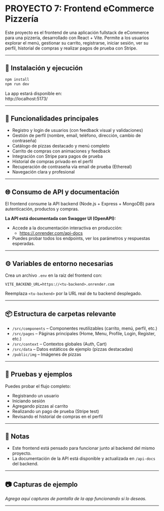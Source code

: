 # PROYECTO 7: Frontend eCommerce Pizzería

Este proyecto es el frontend de una aplicación fullstack de eCommerce para una pizzería, desarrollado con React + Vite. Permite a los usuarios explorar el menú, gestionar su carrito, registrarse, iniciar sesión, ver su perfil, historial de compras y realizar pagos de prueba con Stripe.

---

## 🚀 Instalación y ejecución

```bash
npm install
npm run dev
```

La app estará disponible en:  
http://localhost:5173/

---

## 🧩 Funcionalidades principales

- Registro y login de usuarios (con feedback visual y validaciones)
- Gestión de perfil (nombre, email, teléfono, dirección, cambio de contraseña)
- Catálogo de pizzas destacado y menú completo
- Carrito de compras con animaciones y feedback
- Integración con Stripe para pagos de prueba
- Historial de compras privado en el perfil
- Recuperación de contraseña vía email de prueba (Ethereal)
- Navegación clara y profesional

---

## 🌐 Consumo de API y documentación

El frontend consume la API backend (Node.js + Express + MongoDB) para autenticación, productos y compras.

**La API está documentada con Swagger UI (OpenAPI):**

- Accede a la documentación interactiva en producción:
  - [https://<tu-backend>.onrender.com/api-docs](https://<tu-backend>.onrender.com/api-docs)
- Puedes probar todos los endpoints, ver los parámetros y respuestas esperadas.

---

## ⚙️ Variables de entorno necesarias

Crea un archivo `.env` en la raíz del frontend con:

```
VITE_BACKEND_URL=https://<tu-backend>.onrender.com
```

Reemplaza `<tu-backend>` por la URL real de tu backend desplegado.

---

## 📦 Estructura de carpetas relevante

- `/src/components` – Componentes reutilizables (carrito, menú, perfil, etc.)
- `/src/pages` – Páginas principales (Home, Menu, Profile, Login, Register, etc.)
- `/src/context` – Contextos globales (Auth, Cart)
- `/src/data` – Datos estáticos de ejemplo (pizzas destacadas)
- `/public/img` – Imágenes de pizzas

---

## 🧪 Pruebas y ejemplos

Puedes probar el flujo completo:
- Registrando un usuario
- Iniciando sesión
- Agregando pizzas al carrito
- Realizando un pago de prueba (Stripe test)
- Revisando el historial de compras en el perfil

---

## 📝 Notas

- Este frontend está pensado para funcionar junto al backend del mismo proyecto.
- La documentación de la API está disponible y actualizada en `/api-docs` del backend.

---

## 📷 Capturas de ejemplo

_Agrega aquí capturas de pantalla de la app funcionando si lo deseas._

--- 